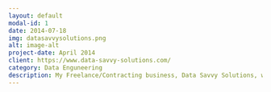 ```yaml
---
layout: default
modal-id: 1
date: 2014-07-18
img: datasavvysolutions.png
alt: image-alt
project-date: April 2014
client: https://www.data-savvy-solutions.com/
category: Data Enguneering
description: My Freelance/Contracting business, Data Savvy Solutions, where you don’t just get a contractor, you get a fellow data nerd who actually enjoys solving gnarly pipeline problems and untangling messy infrastructure. I help businesses make sense of their data, build rock-solid systems, and get things flowing smoothly—without the jargon overload or stiff consultancy vibes. Whether you’re dealing with a mountain of CSVs, a cloud migration that’s gone sideways, or just want someone who actually answers your Slack messages, I’ve got you covered. I bring deep Data Engineering chops, a love for clean architecture, and just the right amount of curiosity-fueled chaos to make things work better, faster, and smarter.
---
```

